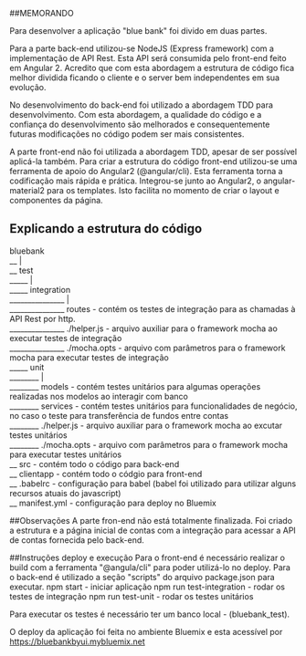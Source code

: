 ##MEMORANDO

Para desenvolver a aplicação "blue bank" foi divido em duas partes.

Para a parte back-end utilizou-se NodeJS (Express framework) com a implementação de API Rest. Esta API será consumida pelo front-end feito em Angular 2.
Acredito que com esta abordagem a estrutura de código fica melhor dividida ficando o cliente e o server bem independentes em sua evolução.

No desenvolvimento do back-end foi utilizado a abordagem TDD para desenvolvimento. Com esta abordagem, a qualidade do código e a confiança do
desenvolvimento são melhorados e consequentemente futuras modificações no código podem ser mais consistentes.

A parte front-end não foi utilizada a abordagem TDD, apesar de ser possível aplicá-la também. Para criar a estrutura do código front-end utilizou-se uma
ferramenta de apoio do Angular2 (@angular/cli). Esta ferramenta torna a codificação mais rápida e prática.
Integrou-se junto ao Angular2, o angular-material2 para os templates. Isto facilita no momento de criar o layout e componentes da página.

## Explicando a estrutura do código
bluebank <br/>
__ | <br/>
__ test <br/>
_____ | <br/>
_____ integration <br/>
_______________ | <br/>
_______________ routes - contém os testes de integração para as chamadas à API Rest por http. <br/>
_______________ ./helper.js - arquivo auxiliar para o framework mocha ao executar testes de integração <br/>
_______________ ./mocha.opts - arquivo com parâmetros para o framework mocha para executar testes de integração <br/>
_____ unit <br/>
________ |<br/>
________ models - contém testes unitários para algumas operações realizadas nos modelos ao interagir com banco <br/>
________ services - contém testes unitários para funcionalidades de negócio, no caso o teste para transferência de fundos entre contas<br/>
________ ./helper.js - arquivo auxiliar para o framework mocha ao excutar testes unitários <br/>
________ ./mocha.opts - arquivo com parâmetros para o framework mocha para executar testes unitários <br/>
__ src -	contém todo o código para back-end <br/>
__ clientapp - contém todo o códgio para front-end <br/>
__ .babelrc - configuração para babel (babel foi utilizado para utilizar alguns recursos atuais do javascript) <br/>
__ manifest.yml - configuração para deploy no Bluemix <br/>

##Observações
A parte fron-end não está totalmente finalizada. Foi criado a estrutura e a página inicial de contas com a integração para acessar a API de contas fornecida pelo back-end.


##Instruções deploy e execução
Para o front-end é necessário realizar o build com a ferramenta "@angula/cli" para poder utilizá-lo no deploy.
Para o back-end é utilizado a seção "scripts" do arquivo package.json para executar.
  npm start - iniciar aplicação
	npm run test-integration - rodar os testes de integração
  npm run test-unit - rodar os testes unitários

Para executar os testes é necessário ter um banco local - (bluebank_test).

O deploy da aplicação foi feita no ambiente Bluemix e esta acessível por
https://bluebankbyui.mybluemix.net
